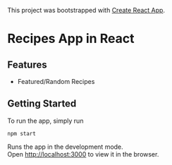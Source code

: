 This project was bootstrapped with [Create React App](https://github.com/facebook/create-react-app).

# Recipes App in React 

<center><a href="https://raw.githubusercontent.com/sunilchaudhary3112/react_apps/master/recipe_app_demo.JPG" /></a></center>

## Features
- Featured/Random Recipes 

## Getting Started

To run the app, simply run

``` npm start  ```

Runs the app in the development mode.<br />
Open [http://localhost:3000](http://localhost:3000) to view it in the browser.

